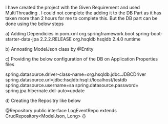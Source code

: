 I have created the project with the Given Requirement and used MultiThreading .
I could not complete the adding it to the DB Part as it has taken more than 2 hours for me to complete this.
But the DB part can be done using the below steps

a) Adding Dependicies in pom.xml
   <dependency>
    <groupId>org.springframework.boot</groupId>
    <artifactId>spring-boot-starter-data-jpa</artifactId>
    <version>2.2.2.RELEASE</version>
</dependency>
<dependency>
    <groupId>org.hsqldb</groupId>
    <artifactId>hsqldb</artifactId>
    <version>2.4.0</version>
    <scope>runtime</scope>
</dependency>



b) Annoating ModelJson class by @Entity

c) Providing the below configuration of the DB on Application Properties files

spring.datasource.driver-class-name=org.hsqldb.jdbc.JDBCDriver 
spring.datasource.url=jdbc:hsqldb:hsql://localhost/testdb 
spring.datasource.username=sa 
spring.datasource.password= 
spring.jpa.hibernate.ddl-auto=update


d) Creating the Repositry like below 

@Repository
public interface LogEventRepo extends CrudRepository<ModelJson, Long> {}
